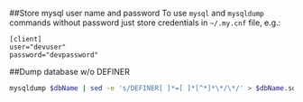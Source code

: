 ##Store mysql user name and password
To use `mysql` and `mysqldump` commands without password just store credentials in `~/.my.cnf` file, e.g.:

    [client]
    user="devuser"
    password="devpassword"

##Dump database w/o DEFINER
```bash
mysqldump $dbName | sed -e 's/DEFINER[ ]*=[ ]*[^*]*\*/\*/' > $dbName.sql
```
